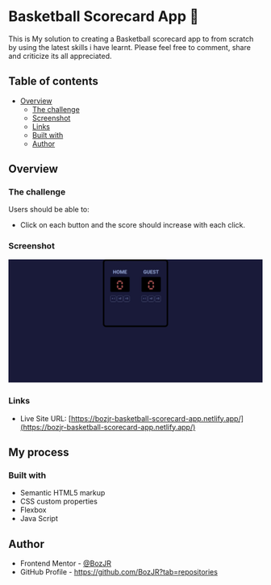 # Basketball Scorecard App 🏀

This is My solution to creating a Basketball scorecard app to from scratch by using the latest skills i have learnt. Please feel free to comment, share and criticize its all appreciated. 

## Table of contents

- [Overview](#overview)
  - [The challenge](#the-challenge)
  - [Screenshot](#screenshot)
  - [Links](#links)
  - [Built with](#built-with)
  - [Author](#author)


## Overview

### The challenge

Users should be able to:

- Click on each button and the score should increase with each click.


### Screenshot

![](./completion%20pic/basketball-scorecard-app-screenshot.jpeg)


### Links

- Live Site URL: [https://bozjr-basketball-scorecard-app.netlify.app/](https://bozjr-basketball-scorecard-app.netlify.app/)


## My process

### Built with

- Semantic HTML5 markup
- CSS custom properties
- Flexbox
- Java Script


## Author

- Frontend Mentor - [@BozJR](https://www.frontendmentor.io/profile/BozJR)
- GitHub Profile - https://github.com/BozJR?tab=repositories
